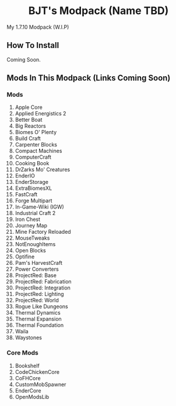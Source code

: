 <h1 align="center">BJT's Modpack (Name TBD)</h1>

  My 1.7.10 Modpack (W.I.P)                                                                                         

## How To Install

Coming Soon.

## Mods In This Modpack (Links Coming Soon)

### Mods

1. Apple Core
2. Applied Energistics 2
3. Better Boat
4. Big Reactors
5. Biomes O' Plenty
6. Build Craft
7. Carpenter Blocks
8. Compact Machines
9. ComputerCraft
10. Cooking Book
11. DrZarks Mo' Creatures
12. EnderIO
13. EnderStorage
14. ExtraBiomesXL
15. FastCraft
16. Forge Multipart
17. In-Game-Wiki (IGW)
18. Industrial Craft 2
19. Iron Chest
20. Journey Map
21. Mine Factory Reloaded
22. MouseTweaks
23. NotEnoughItems
24. Open Blocks
25. Optifine
26. Pam's HarvestCraft
27. Power Converters
28. ProjectRed: Base
29. ProjectRed: Fabrication
30. ProjectRed: Integration
31. ProjectRed: Lighting
32. ProjectRed: World
33. Rogue Like Dungeons
34. Thermal Dynamics
35. Thermal Expansion
36. Thermal Foundation
37. Waila
38. Waystones

### Core Mods

1. Bookshelf
2. CodeChickenCore
3. CoFHCore
4. CustomMobSpawner
5. EnderCore
6. OpenModsLib
